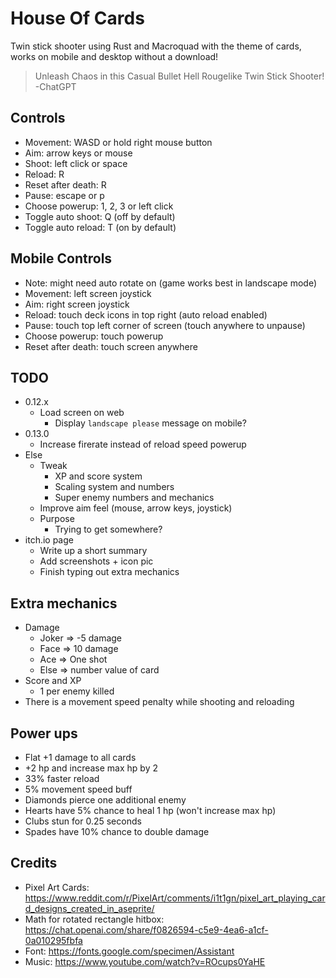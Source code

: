 # House Of Cards

Twin stick shooter using Rust and Macroquad with the theme of cards, works on mobile and desktop without a download!

> Unleash Chaos in this Casual Bullet Hell Rougelike Twin Stick Shooter!
> -ChatGPT

## Controls

- Movement: WASD or hold right mouse button
- Aim: arrow keys or mouse
- Shoot: left click or space
- Reload: R
- Reset after death: R
- Pause: escape or p
- Choose powerup: 1, 2, 3 or left click
- Toggle auto shoot: Q (off by default)
- Toggle auto reload: T (on by default)

## Mobile Controls

- Note: might need auto rotate on (game works best in landscape mode)
- Movement: left screen joystick
- Aim: right screen joystick
- Reload: touch deck icons in top right (auto reload enabled)
- Pause: touch top left corner of screen (touch anywhere to unpause)
- Choose powerup: touch powerup
- Reset after death: touch screen anywhere

## TODO

- 0.12.x
    - Load screen on web
        - Display `landscape please` message on mobile?
- 0.13.0
    - Increase firerate instead of reload speed powerup
- Else
    - Tweak
        - XP and score system
        - Scaling system and numbers
        - Super enemy numbers and mechanics
    - Improve aim feel (mouse, arrow keys, joystick)
    - Purpose
        - Trying to get somewhere?
- itch.io page
    - Write up a short summary
    - Add screenshots + icon pic
    - Finish typing out extra mechanics

## Extra mechanics

- Damage
	- Joker => -5 damage
	- Face => 10 damage
	- Ace => One shot
	- Else => number value of card
- Score and XP
	- 1 per enemy killed
- There is a movement speed penalty while shooting and reloading

## Power ups

- Flat +1 damage to all cards
- +2 hp and increase max hp by 2
- 33% faster reload
- 5% movement speed buff
- Diamonds pierce one additional enemy
- Hearts have 5% chance to heal 1 hp (won't increase max hp)
- Clubs stun for 0.25 seconds
- Spades have 10% chance to double damage

## Credits

- Pixel Art Cards: https://www.reddit.com/r/PixelArt/comments/i1t1gn/pixel_art_playing_card_designs_created_in_aseprite/
- Math for rotated rectangle hitbox: https://chat.openai.com/share/f0826594-c5e9-4ea6-a1cf-0a010295fbfa
- Font: https://fonts.google.com/specimen/Assistant
- Music: https://www.youtube.com/watch?v=ROcups0YaHE